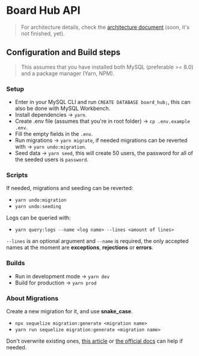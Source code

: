 # Board Hub API

> For architecture details, check the [architecture document](./ARCHITECTURE.md) (soon, it's not finished, yet).

## Configuration and Build steps

> This assumes that you have installed both MySQL (preferable >= 8.0) and a package manager (Yarn, NPM).

### Setup

- Enter in your MySQL CLI and run `CREATE DATABASE board_hub;`, this can also be done with MySQL Workbench.
- Install dependencies → `yarn`.
- Create .env file (assumes that you're in root folder) → `cp .env.example .env`.
- Fill the empty fields in the `.env`.
- Run migrations → `yarn migrate`, if needed migrations can be reverted with → `yarn undo:migration`.
- Seed data → `yarn seed`, this will create 50 users, the password for all of the seeded users is `password`.

### Scripts

If needed, migrations and seeding can be reverted:

- `yarn undo:migration`
- `yarn undo:seeding`

Logs can be queried with:

- `yarn query:logs --name <log name> --lines <amount of lines>`

`--lines` is an optional argument and `--name` is required, the only accepted names
at the moment are **exceptions**, **rejections** or **errors**.

### Builds

- Run in development mode → `yarn dev`
- Build for production → `yarn prod`

### About Migrations

Create a new migration for it, and use **snake_case**.

- `npx sequelize migration:generate <migration name>`
- `yarn run sequelize migration:generate <migration name>`

Don't overwrite existing ones, [this article](https://dev.to/anayooleru/modifying-an-existing-sequelize-migration-1mnn)  or [the official docs](https://sequelize.org/master/manual/migrations.html) can help if needed.
